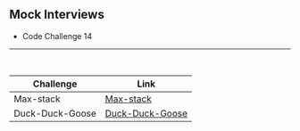 ## Mock Interviews
- Code Challenge 14

---
<br>


| Challenge       | Link                                  |
| ---             | ---                                   |
| Max-stack       | [Max-stack](./Max-stack/)             |
| Duck-Duck-Goose | [Duck-Duck-Goose](./Duck-Duck-Goose/) |
